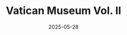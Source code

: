 ---
title: "Vatican Museum Vol. II"
excerpt: "Where #TODO"
gallery_name: "rome/vatican-museum-vol-2"
date: 2025-05-28
tags:
  - 🏛️Museum
  - 🏛️Historic
header:
  overlay_image: cover/rome/vatican-museum-vol-2-3v1.jpg
---